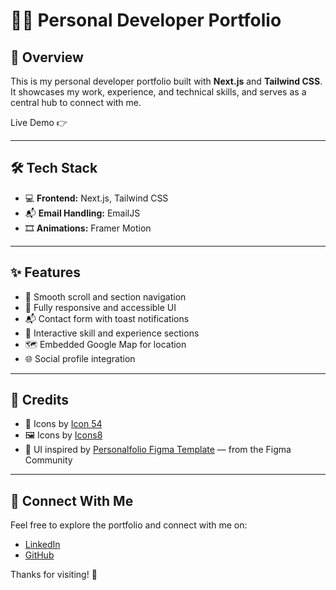 # 🧑‍💻 Personal Developer Portfolio

## 🚀 Overview

This is my personal developer portfolio built with **Next.js** and **Tailwind CSS**.  
It showcases my work, experience, and technical skills, and serves as a central hub to connect with me.

Live Demo 👉

---

## 🛠️ Tech Stack

- 💻 **Frontend:** Next.js, Tailwind CSS
- 📬 **Email Handling:** EmailJS
- 🎞️ **Animations:** Framer Motion

---

## ✨ Features

- 🔗 Smooth scroll and section navigation
- 📱 Fully responsive and accessible UI
- 📬 Contact form with toast notifications
- 🧠 Interactive skill and experience sections
- 🗺️ Embedded Google Map for location
- 🌐 Social profile integration

---

## 🙌 Credits

- 🎨 Icons by [Icon 54](https://www.icon54.com/)
- 🖼️ Icons by [Icons8](https://icons8.com)
- 🧩 UI inspired by [Personalfolio Figma Template](https://www.figma.com/design/45IcSiO4hGeHDEFRwBIgqw/Personalfolio-Portfolio-Template--Community-?node-id=1-2) — from the Figma Community

---

## 🤝 Connect With Me

Feel free to explore the portfolio and connect with me on:

- [LinkedIn](https://www.linkedin.com/in/lingadurai03)
- [GitHub](https://github.com/Lingadurai03)

Thanks for visiting! 🙏
